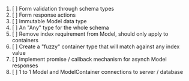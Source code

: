1. [ ] Form validation through schema types
2. [ ] Form response actions
3. [ ] Immutable Model data type
4. [ ] An "Any" type for the whole schema
5. [ ] Remove index requirement from Model, should only apply to containers
6. [ ] Create a "fuzzy" container type that will match against any index value
7. [ ] Implement promise / callback mechanism for asynch Model responses
8. [ ] 1 to 1 Model and ModelContainer connections to server / database